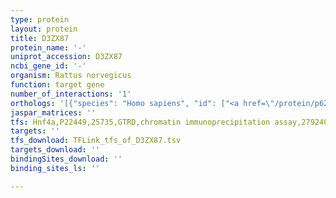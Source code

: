 ```yaml
---
type: protein
layout: protein
title: D3ZX87
protein_name: '-'
uniprot_accession: D3ZX87
ncbi_gene_id: '-'
organism: Rattus norvegicus
function: target gene
number_of_interactions: '1'
orthologs: '[{"species": "Homo sapiens", "id": ["<a href=\"/protein/p62899\">P62899</a>"]}, {"species": "Danio rerio", "id": ["<a href=\"/protein/q24jv3\">Q24JV3</a>"]}, {"species": "Mus musculus", "id": ["<a href=\"/protein/p62900\">P62900</a>"]}, {"species": "Caenorhabditis elegans", "id": ["<a href=\"/protein/q9u332\">Q9U332</a>"]}, {"species": "Drosophila melanogaster", "id": ["<a href=\"/protein/q9v597\">Q9V597</a>"]}, {"species": "Saccharomyces cerevisiae", "id": ["<a href=\"/protein/p0c2h8\">P0C2H8</a>", "<a href=\"/protein/p0c2h9\">P0C2H9</a>"]}]'
jaspar_matrices: ''
tfs: Hnf4a,P22449,25735,GTRD,chromatin immunoprecipitation assay,27924024%5Buid%5D,No
targets: ''
tfs_download: TFLink_tfs_of_D3ZX87.tsv
targets_download: ''
bindingSites_download: ''
binding_sites_ls: ''

---
```

